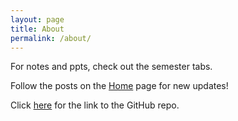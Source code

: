 ```yaml
---
layout: page
title: About
permalink: /about/
---
```

For notes and ppts, check out the semester tabs.

Follow the posts on the [Home] page for new updates!

Click [here][repo] for the link to the GitHub repo.


[Home]: /year3
[repo]: https://github.com/IT-GECBH/year3

